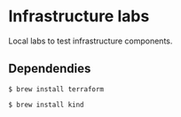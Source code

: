 # Infrastructure labs
Local labs to test infrastructure components.

## Dependendies
`$ brew install terraform`

`$ brew install kind`
